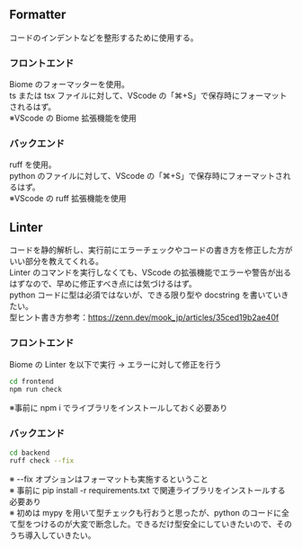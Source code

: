 ## Formatter

コードのインデントなどを整形するために使用する。

### フロントエンド

Biome のフォーマッターを使用。  
ts または tsx ファイルに対して、VScode の「⌘+S」で保存時にフォーマットされるはず。  
※VScode の Biome 拡張機能を使用

### バックエンド

ruff を使用。  
python のファイルに対して、VScode の「⌘+S」で保存時にフォーマットされるはず。  
※VScode の ruff 拡張機能を使用

## Linter

コードを静的解析し、実行前にエラーチェックやコードの書き方を修正した方がいい部分を教えてくれる。  
Linter のコマンドを実行しなくても、VScode の拡張機能でエラーや警告が出るはずなので、早めに修正すべき点には気づけるはず。  
python コードに型は必須ではないが、できる限り型や docstring を書いていきたい。  
型ヒント書き方参考：https://zenn.dev/mook_jp/articles/35ced19b2ae40f

### フロントエンド

Biome の Linter を以下で実行 → エラーに対して修正を行う

```bash
cd frontend
npm run check
```

※事前に npm i でライブラリをインストールしておく必要あり

### バックエンド

```bash
cd backend
ruff check --fix
```

※ --fix オプションはフォーマットも実施するということ  
※ 事前に pip install -r requirements.txt で関連ライブラリをインストールする必要あり  
※ 初めは mypy を用いて型チェックも行おうと思ったが、python のコードに全て型をつけるのが大変で断念した。できるだけ型安全にしていきたいので、そのうち導入していきたい。
